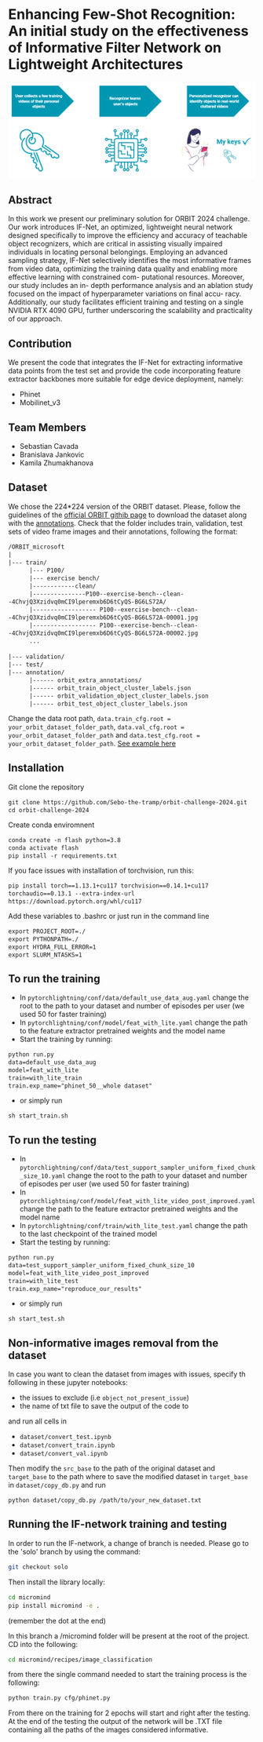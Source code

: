 <!-- https://app.codesee.io/maps/e6cb4840-c951-11ee-b402-6d85204823e2


trying to run baseline 2022 -->
 # Enhancing Few-Shot Recognition: An initial study on the effectiveness of Informative Filter Network on Lightweight Architectures
 ![alt text](docs/images/preza.png "Title")

 ## Abstract
In this work we present our preliminary solution for ORBIT 2024 challenge. Our work introduces IF-Net, an optimized, lightweight neural
network designed specifically to improve the efficiency and
accuracy of teachable object recognizers, which are critical in assisting visually impaired individuals in locating personal belongings. Employing an advanced sampling
strategy, IF-Net selectively identifies the most informative
frames from video data, optimizing the training data quality
and enabling more effective learning with constrained com-
putational resources. Moreover, our study includes an in-
depth performance analysis and an ablation study focused
on the impact of hyperparameter variations on final accu-
racy. Additionally, our study facilitates efficient training
and testing on a single NVIDIA RTX 4090 GPU, further underscoring the scalability and practicality of our approach.

## Contribution
We present the code that integrates the IF-Net for extracting informative data points from the test set and provide the code incorporating feature extractor backbones more suitable for edge device deployment, namely:
- Phinet
- Mobilinet_v3
## Team Members
- Sebastian Cavada
- Branislava Jankovic
- Kamila Zhumakhanova

## Dataset 
We chose the 224*224 version of the ORBIT dataset. Please, follow the guidelines of the [official ORBIT githib page](https://github.com/microsoft/ORBIT-Dataset?tab=readme-ov-file#download-orbit-benchmark-dataset) to download the dataset along with the [annotations](https://github.com/microsoft/ORBIT-Dataset?tab=readme-ov-file#download-orbit-benchmark-dataset). Check that the folder includes train, validation, test sets of video frame images and their annotations, following the format:



```
/ORBIT_microsoft
|
|--- train/
      |--- P100/
      |--- exercise bench/
      |------------clean/
      |---------------P100--exercise-bench--clean--4ChvjQ3Xzidvq0mCI9lperemxb6D6tCyQS-BG6LS72A/
      |------------------ P100--exercise-bench--clean--4ChvjQ3Xzidvq0mCI9lperemxb6D6tCyQS-BG6LS72A-00001.jpg
      |------------------ P100--exercise-bench--clean--4ChvjQ3Xzidvq0mCI9lperemxb6D6tCyQS-BG6LS72A-00002.jpg
      ...
      
|--- validation/
|--- test/
|--- annotation/ 
      |------ orbit_extra_annotations/
      |------ orbit_train_object_cluster_labels.json
      |------ orbit_validation_object_cluster_labels.json
      |------ orbit_test_object_cluster_labels.json
```

Change the data root path, `data.train_cfg.root = your_orbit_dataset_folder_path`, `data.val_cfg.root = your_orbit_dataset_folder_path` and
`data.test_cfg.root = your_orbit_dataset_folder_path`. [See example here](https://github.com/Sebo-the-tramp/orbit-challenge-2024/blob/main/pytorchlightning_trainer/conf/data/default_use_data_aug.yaml#L8)


## Installation

Git clone the repository

```
git clone https://github.com/Sebo-the-tramp/orbit-challenge-2024.git
cd orbit-challenge-2024
```

Create conda enviromnent 

```
conda create -n flash python=3.8
conda activate flash
pip install -r requirements.txt
```
If you face issues with installation of torchvision, run this:
```
pip install torch==1.13.1+cu117 torchvision==0.14.1+cu117 torchaudio==0.13.1 --extra-index-url https://download.pytorch.org/whl/cu117
```
Add these variables to .bashrc or just run in the command line
```
export PROJECT_ROOT=./
export PYTHONPATH=./
export HYDRA_FULL_ERROR=1
export SLURM_NTASKS=1
```
## To run the training
- In `pytorchlightning/conf/data/default_use_data_aug.yaml` change the root to the path to your dataset and number of episodes per user (we used 50 for faster training)
- In `pytorchlightning/conf/model/feat_with_lite.yaml` change the path to the feature extractor pretrained weights and the model name
- Start the training by running:
```
python run.py 
data=default_use_data_aug     
model=feat_with_lite
train=with_lite_train 
train.exp_name="phinet_50__whole dataset"
```
- or simply run 

```
sh start_train.sh
```
## To run the testing
- In `pytorchlightning/conf/data/test_support_sampler_uniform_fixed_chunk_size_10.yaml` change the root to the path to your dataset and number of episodes per user (we used 50 for faster training)
- In `pytorchlightning/conf/model/feat_with_lite_video_post_improved.yaml` change the path to the feature extractor pretrained weights and the model name
- In `pytorchlightning/conf/train/with_lite_test.yaml` change the path to the last checkpoint of the trained model
- Start the testing by running:
```
python run.py
data=test_support_sampler_uniform_fixed_chunk_size_10 
model=feat_with_lite_video_post_improved
train=with_lite_test 
train.exp_name="reproduce_our_results"
```
- or simply run 

```
sh start_test.sh
```


## Non-informative images removal from the dataset
In case you want to clean the dataset from images with issues, specify th following in these jupyter notebooks:
- the issues to exclude (i.e `object_not_present_issue`)
- the name of txt file to save the output of the code to

and run all cells in
- `dataset/convert_test.ipynb`
- `dataset/convert_train.ipynb`
- `dataset/convert_val.ipynb`

Then modify the `src_base` to the path of the original dataset and `target_base` to the path where to save the modified dataset in `target_base` in `dataset/copy_db.py` and run

```
python dataset/copy_db.py /path/to/your_new_dataset.txt
```

## Running the IF-network training and testing

In order to run the IF-network, a change of branch is needed. Please go to the 'solo' branch by using the command:

```bash
git checkout solo
```

Then install the library locally:

```bash
cd micromind
pip install micromind -e .
```
(remember the dot at the end)

In this branch a /micromind folder will be present at the root of the project. CD into the following:

```bash
cd micromind/recipes/image_classification
```

from there the single command needed to start the training process is the following:

```bash
python train.py cfg/phinet.py
```

From there on the training for 2 epochs will start and right after the testing. At the end of the testing the output of the network will be .TXT file containing all the paths of the images considered informative.
